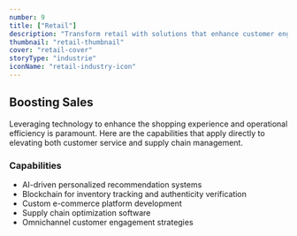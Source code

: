 ```yaml
---
number: 9
title: ["Retail"]
description: "Transform retail with solutions that enhance customer engagement, optimize inventory management, and improve sales processes."
thumbnail: "retail-thumbnail"
cover: "retail-cover"
storyType: "industrie"
iconName: "retail-industry-icon"
---
```


## Boosting Sales

Leveraging technology to enhance the shopping experience and operational efficiency is paramount. Here are the capabilities that apply directly to elevating both customer service and supply chain management.

### Capabilities

* AI-driven personalized recommendation systems
* Blockchain for inventory tracking and authenticity verification
* Custom e-commerce platform development
* Supply chain optimization software
* Omnichannel customer engagement strategies

